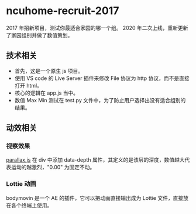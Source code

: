 # ncuhome-recruit-2017
2017 年招新项目，测试你最适合家园的哪一个组。
2020 年二次上线，重新更新了家园组别并做了数值策划。

## 技术相关

* 首先，这是一个原生 js 项目。
* 使用 VS code 的 Live Server 插件来修改 File 协议为 http 协议，而不是直接打开 html。
* 核心的逻辑在 app.js 当中。
* 数值 Max Min 测试在 test.py 文件中，为了防止用户选择出没有适合组别的结果。

## 动效相关
### 视察效果
[parallax.js](http://matthew.wagerfield.com/parallax/)
在 div 中添加 data-depth 属性，其定义的是该层的深度，数值越大代表运动的越激烈，"0.00" 为固定不动。

### Lottie 动画
bodymovin 是一个 AE 的插件，它可以把动画直接输出成为 Lottie 文件，直接放在各个终端上使用。 